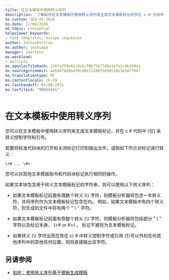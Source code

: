 ```yaml
---
title: 在文本模板中使用转义序列
description: '了解如何在文本模板中使用转义序列来生成文本模板标记并仅在 c # 代码中转义控制字符和引号。'
ms.custom: SEO-VS-2020
ms.date: 11/04/2016
ms.topic: conceptual
helpviewer_keywords:
- text templates, escape sequences
author: JoshuaPartlow
ms.author: joshuapa
manager: jmartens
ms.workload:
- multiple
ms.openlocfilehash: 126fe3f4e42c9c6cf0b75bf740e1e7e2c4b269ea
ms.sourcegitcommit: ae6d47b09a439cd0e13180f5e89510e3e347fd47
ms.translationtype: MT
ms.contentlocale: zh-CN
ms.lasthandoff: 02/08/2021
ms.locfileid: "99924341"
---
```

# <a name="use-escape-sequences-in-text-templates"></a>在文本模板中使用转义序列

您可以在文本模板中使用转义序列来生成文本模板标记，并在 c # 代码中 (仅) 来转义控制字符和引号。

若要将标准代码块的打开和关闭标记打印到输出文件，请按如下所示对标记进行转义：

```
\<# ... \#>
```

您可以对其他文本模板指令和代码块标记执行相同的操作。

如果文本块包含用于转义文本模板标记的字符串，则可以使用以下转义序列：

- 如果文本模板标记前面有偶数个转义 (\\) 字符，则模板分析器将包含一半转义符，并将序列作为文本模板标记包含在内。 例如，如果文本模板中有四个转义符，则生成的文件中将有两个 " \\ " 字符。

- 如果文本模板标记前面有奇数个转义 (\\) 字符，则模板分析器将包括部分 " \\ " 字符以及标记本身， (\<# or #>) 。 标记不被视为文本模板标记。

- 如果转义 (\\) 字符出现在除在 c) # 中转义控制字符或引用 (引号以外的任何其他序列中的其他任何位置，则将直接输出该字符。

## <a name="see-also"></a>另请参阅

- [如何：使用转义序列基于模板生成模板](../modeling/how-to-generate-templates-from-templates-by-using-escape-sequences.md)
